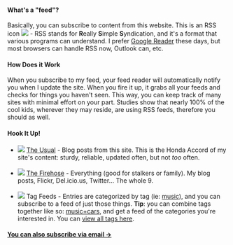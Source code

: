 <h4>What's a "feed"?</h4>
<p>Basically, you can subscribe to content from this website. This is an RSS icon <img src="/images/rss.gif" /> - RSS stands for <b>R</b>eally <b>S</b>imple <b>S</b>yndication, and it's a format that various programs can understand. I prefer <a href="http://google.com/reader">Google Reader</a> these days, but most browsers can handle RSS now, Outlook can, etc.</p>

<h4>How Does it Work</h4>

<p>When you subscribe to my feed, your feed reader will automatically notify you when I update the site. When you fire it up, it grabs all your feeds and checks for things you haven't seen. This way, you can keep track of many sites with minimal effort on your part. Studies show that nearly 100% of the cool kids, wherever they may reside, are using RSS feeds, therefore you should as well.</p>

<h4>Hook It Up!</h4>
<ul>

<li><img src="/images/rss.gif" /> <a href="http://feedproxy.google.com/Slipangle">The Usual</a> - Blog posts from this site. This is the Honda Accord of my site's content: sturdy, reliable, updated often, but not <i>too</i> often.<br /><br /></li>


<li><img src="/images/rss.gif" /> <a href="http://feedproxy.google.com/SlipangleFirehose">The Firehose</a> - Everything (good for stalkers or family). My blog posts, Flickr, Del.icio.us, Twitter... The whole 9.<br /><br /></li>


<li><img src="/images/rss.gif" /> Tag Feeds - Entries are categorized by tag (ie: <a href="/tags/music">music</a>), and you can subscribe to a feed of just those things. <b>Tip</b>: you can combine tags together like so: <a href="/tags/music+cars">music+cars</a>, and get a feed of the categories you're interested in. You can <a href="/tags">view all tags here</a>.</li>
</ul>

<h4><a href="http://feedburner.google.com/fb/a/mailverify?uri=Slipangle&loc=en_US">You can also subscribe via email →</a></h4>